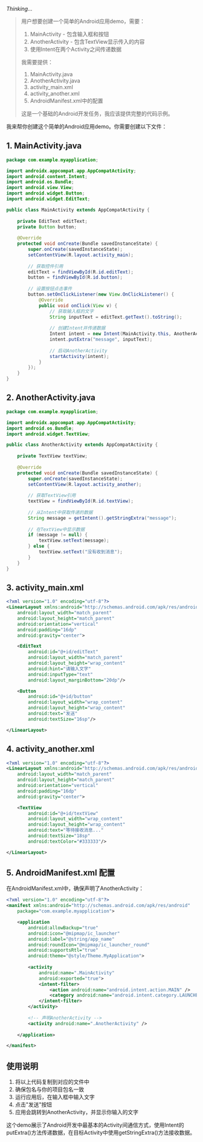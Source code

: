 *Thinking...*

> 用户想要创建一个简单的Android应用demo，需要：
> 1. MainActivity - 包含输入框和按钮
> 2. AnotherActivity - 包含TextView显示传入的内容
> 3. 使用Intent在两个Activity之间传递数据
> 
> 我需要提供：
> 1. MainActivity.java
> 2. AnotherActivity.java
> 3. activity_main.xml
> 4. activity_another.xml
> 5. AndroidManifest.xml中的配置
> 
> 这是一个基础的Android开发任务，我应该提供完整的代码示例。

我来帮你创建这个简单的Android应用demo。你需要创建以下文件：

## 1. MainActivity.java

```java
package com.example.myapplication;

import androidx.appcompat.app.AppCompatActivity;
import android.content.Intent;
import android.os.Bundle;
import android.view.View;
import android.widget.Button;
import android.widget.EditText;

public class MainActivity extends AppCompatActivity {
    
    private EditText editText;
    private Button button;
    
    @Override
    protected void onCreate(Bundle savedInstanceState) {
        super.onCreate(savedInstanceState);
        setContentView(R.layout.activity_main);
        
        // 获取控件引用
        editText = findViewById(R.id.editText);
        button = findViewById(R.id.button);
        
        // 设置按钮点击事件
        button.setOnClickListener(new View.OnClickListener() {
            @Override
            public void onClick(View v) {
                // 获取输入框的文字
                String inputText = editText.getText().toString();
                
                // 创建Intent并传递数据
                Intent intent = new Intent(MainActivity.this, AnotherActivity.class);
                intent.putExtra("message", inputText);
                
                // 启动AnotherActivity
                startActivity(intent);
            }
        });
    }
}
```

## 2. AnotherActivity.java

```java
package com.example.myapplication;

import androidx.appcompat.app.AppCompatActivity;
import android.os.Bundle;
import android.widget.TextView;

public class AnotherActivity extends AppCompatActivity {
    
    private TextView textView;
    
    @Override
    protected void onCreate(Bundle savedInstanceState) {
        super.onCreate(savedInstanceState);
        setContentView(R.layout.activity_another);
        
        // 获取TextView引用
        textView = findViewById(R.id.textView);
        
        // 从Intent中获取传递的数据
        String message = getIntent().getStringExtra("message");
        
        // 在TextView中显示数据
        if (message != null) {
            textView.setText(message);
        } else {
            textView.setText("没有收到消息");
        }
    }
}
```

## 3. activity_main.xml

```xml
<?xml version="1.0" encoding="utf-8"?>
<LinearLayout xmlns:android="http://schemas.android.com/apk/res/android"
    android:layout_width="match_parent"
    android:layout_height="match_parent"
    android:orientation="vertical"
    android:padding="16dp"
    android:gravity="center">

    <EditText
        android:id="@+id/editText"
        android:layout_width="match_parent"
        android:layout_height="wrap_content"
        android:hint="请输入文字"
        android:inputType="text"
        android:layout_marginBottom="20dp"/>

    <Button
        android:id="@+id/button"
        android:layout_width="wrap_content"
        android:layout_height="wrap_content"
        android:text="发送"
        android:textSize="16sp"/>

</LinearLayout>
```

## 4. activity_another.xml

```xml
<?xml version="1.0" encoding="utf-8"?>
<LinearLayout xmlns:android="http://schemas.android.com/apk/res/android"
    android:layout_width="match_parent"
    android:layout_height="match_parent"
    android:orientation="vertical"
    android:padding="16dp"
    android:gravity="center">

    <TextView
        android:id="@+id/textView"
        android:layout_width="wrap_content"
        android:layout_height="wrap_content"
        android:text="等待接收消息..."
        android:textSize="18sp"
        android:textColor="#333333"/>

</LinearLayout>
```

## 5. AndroidManifest.xml 配置

在AndroidManifest.xml中，确保声明了AnotherActivity：

```xml
<?xml version="1.0" encoding="utf-8"?>
<manifest xmlns:android="http://schemas.android.com/apk/res/android"
    package="com.example.myapplication">

    <application
        android:allowBackup="true"
        android:icon="@mipmap/ic_launcher"
        android:label="@string/app_name"
        android:roundIcon="@mipmap/ic_launcher_round"
        android:supportsRtl="true"
        android:theme="@style/Theme.MyApplication">
        
        <activity
            android:name=".MainActivity"
            android:exported="true">
            <intent-filter>
                <action android:name="android.intent.action.MAIN" />
                <category android:name="android.intent.category.LAUNCHER" />
            </intent-filter>
        </activity>
        
        <!-- 声明AnotherActivity -->
        <activity android:name=".AnotherActivity" />
        
    </application>

</manifest>
```

## 使用说明

1. 将以上代码复制到对应的文件中
2. 确保包名与你的项目包名一致
3. 运行应用后，在输入框中输入文字
4. 点击"发送"按钮
5. 应用会跳转到AnotherActivity，并显示你输入的文字

这个demo展示了Android开发中最基本的Activity间通信方式，使用Intent的putExtra()方法传递数据，在目标Activity中使用getStringExtra()方法接收数据。